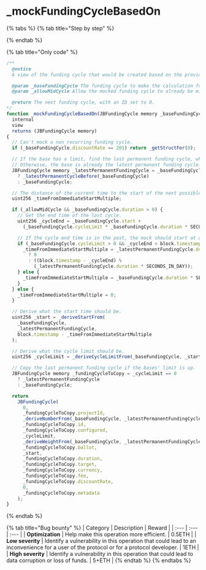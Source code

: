 # \_mockFundingCycleBasedOn

{% tabs %}
{% tab title="Step by step" %}

{% endtab %}

{% tab title="Only code" %}
```javascript
/** 
  @notice 
  A view of the funding cycle that would be created based on the provided one if the project doesn't make a reconfiguration.

  @param _baseFundingCycle The funding cycle to make the calculation for.
  @param _allowMidCycle Allow the mocked funding cycle to already be mid cycle.

  @return The next funding cycle, with an ID set to 0.
*/
function _mockFundingCycleBasedOn(JBFundingCycle memory _baseFundingCycle, bool _allowMidCycle)
  internal
  view
  returns (JBFundingCycle memory)
{
  // Can't mock a non recurring funding cycle.
  if (_baseFundingCycle.discountRate == 201) return _getStructFor(0);

  // If the base has a limit, find the last permanent funding cycle, which is needed to make subsequent calculations.
  // Otherwise, the base is already the latest permanent funding cycle.
  JBFundingCycle memory _latestPermanentFundingCycle = _baseFundingCycle.cycleLimit > 0
    ? _latestPermanentCycleBefore(_baseFundingCycle)
    : _baseFundingCycle;

  // The distance of the current time to the start of the next possible funding cycle.
  uint256 _timeFromImmediateStartMultiple;

  if (_allowMidCycle && _baseFundingCycle.duration > 0) {
    // Get the end time of the last cycle.
    uint256 _cycleEnd = _baseFundingCycle.start +
      (_baseFundingCycle.cycleLimit * _baseFundingCycle.duration * SECONDS_IN_DAY);

    // If the cycle end time is in the past, the mock should start at a multiple of the last permanent cycle since the cycle ended.
    if (_baseFundingCycle.cycleLimit > 0 && _cycleEnd < block.timestamp) {
      _timeFromImmediateStartMultiple = _latestPermanentFundingCycle.duration == 0
        ? 0
        : ((block.timestamp - _cycleEnd) %
          (_latestPermanentFundingCycle.duration * SECONDS_IN_DAY));
    } else {
      _timeFromImmediateStartMultiple = _baseFundingCycle.duration * SECONDS_IN_DAY;
    }
  } else {
    _timeFromImmediateStartMultiple = 0;
  }

  // Derive what the start time should be.
  uint256 _start = _deriveStartFrom(
    _baseFundingCycle,
    _latestPermanentFundingCycle,
    block.timestamp - _timeFromImmediateStartMultiple
  );

  // Derive what the cycle limit should be.
  uint256 _cycleLimit = _deriveCycleLimitFrom(_baseFundingCycle, _start);

  // Copy the last permanent funding cycle if the bases' limit is up.
  JBFundingCycle memory _fundingCycleToCopy = _cycleLimit == 0
    ? _latestPermanentFundingCycle
    : _baseFundingCycle;

  return
    JBFundingCycle(
      0,
      _fundingCycleToCopy.projectId,
      _deriveNumberFrom(_baseFundingCycle, _latestPermanentFundingCycle, _start),
      _fundingCycleToCopy.id,
      _fundingCycleToCopy.configured,
      _cycleLimit,
      _deriveWeightFrom(_baseFundingCycle, _latestPermanentFundingCycle, _start),
      _fundingCycleToCopy.ballot,
      _start,
      _fundingCycleToCopy.duration,
      _fundingCycleToCopy.target,
      _fundingCycleToCopy.currency,
      _fundingCycleToCopy.fee,
      _fundingCycleToCopy.discountRate,
      0,
      _fundingCycleToCopy.metadata
    );
}
```
{% endtab %}

{% tab title="Bug bounty" %}
| Category | Description | Reward |
| :--- | :--- | :--- |
| **Optimization** | Help make this operation more efficient. | 0.5ETH |
| **Low severity** | Identify a vulnerability in this operation that could lead to an inconvenience for a user of the protocol or for a protocol developer. | 1ETH |
| **High severity** | Identify a vulnerability in this operation that could lead to data corruption or loss of funds. | 5+ETH |
{% endtab %}
{% endtabs %}

